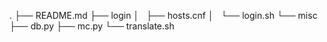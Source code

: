 .
├── README.md
├── login
│   ├── hosts.cnf
│   └── login.sh
└── misc
    ├── db.py
    ├── mc.py
    └── translate.sh

